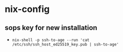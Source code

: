 # nix-config

## sops key for new installation
- `nix-shell -p ssh-to-age --run 'cat /etc/ssh/ssh_host_ed25519_key.pub | ssh-to-age'`

